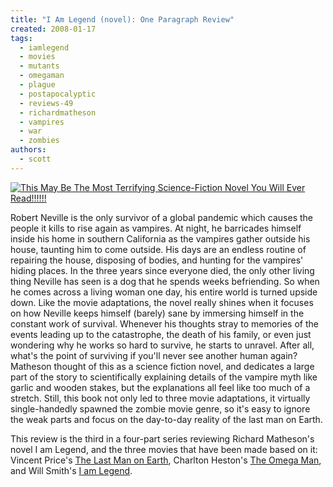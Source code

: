 ```yaml
---
title: "I Am Legend (novel): One Paragraph Review"
created: 2008-01-17
tags:
  - iamlegend
  - movies
  - mutants
  - omegaman
  - plague
  - postapocalyptic
  - reviews-49
  - richardmatheson
  - vampires
  - war
  - zombies
authors:
  - scott
---
```


[![This May Be The Most Terrifying Science-Fiction Novel You Will Ever Read!!!!!!](/images/854293344_2b628bd364_m.jpg)](http://www.flickr.com/photos/spaceninja/854293344/)

Robert Neville is the only survivor of a global pandemic which causes the people it kills to rise again as vampires. At night, he barricades himself inside his home in southern California as the vampires gather outside his house, taunting him to come outside. His days are an endless routine of repairing the house, disposing of bodies, and hunting for the vampires' hiding places. In the three years since everyone died, the only other living thing Neville has seen is a dog that he spends weeks befriending. So when he comes across a living woman one day, his entire world is turned upside down. Like the movie adaptations, the novel really shines when it focuses on how Neville keeps himself (barely) sane by immersing himself in the constant work of survival. Whenever his thoughts stray to memories of the events leading up to the catastrophe, the death of his family, or even just wondering why he works so hard to survive, he starts to unravel. After all, what's the point of surviving if you'll never see another human again? Matheson thought of this as a science fiction novel, and dedicates a large part of the story to scientifically explaining details of the vampire myth like garlic and wooden stakes, but the explanations all feel like too much of a stretch. Still, this book not only led to three movie adaptations, it virtually single-handedly spawned the zombie movie genre, so it's easy to ignore the weak parts and focus on the day-to-day reality of the last man on Earth.

This review is the third in a four-part series reviewing Richard Matheson's novel I am Legend, and the three movies that have been made based on it: Vincent Price's [The Last Man on Earth](/the-last-man-on-earth-one-paragraph-review/), Charlton Heston's [The Omega Man](/the-omega-man-one-paragraph-review/), and Will Smith's [I am Legend](/i-am-legend-movie-one-paragraph-review/).
